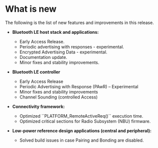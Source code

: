 # What is new

The following is the list of new features and improvements in this release.

-   **Bluetooth LE host stack and applications:**

    -   Early Access Release.
    -   Periodic advertising with responses - experimental.
    -   Encrypted Advertising Data - experimental.
    -   Documentation update.
    -   Minor fixes and stability improvements.

-   **Bluetooth LE controller**

    - Early Access Release
    - Periodic Advertising with Response (PAwR) – Experimental
    - Minor fixes and stability improvements
    - Channel Sounding (controlled Access)

-   **Connectivity framework:**
    -   Optimized \`\`PLATFORM\_RemoteActiveReq\(\)\`\` execution time.
    -   Optimized critical sections for Radio Subsystem \(NBU\) firmware.
-   **Low-power reference design applications \(central and peripheral\):**
    -   Solved build issues in case Pairing and Bonding are disabled.

